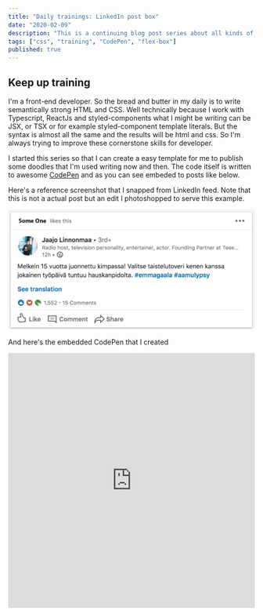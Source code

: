 ```yaml
---
title: "Daily trainings: LinkedIn post box"
date: "2020-02-09"
description: "This is a continuing blog post series about all kinds of front-end training, that I do to keep up with the world"
tags: ["css", "training", "CodePen", "flex-box"]
published: true
---
```


## Keep up training

I'm a front-end developer. So the bread and butter in my daily is to write semantically strong HTML and CSS. Well technically because I work with Typescript, ReactJs and styled-components what I might be writing can be JSX, or TSX or for example styled-component template literals. But the syntax is almost all the same and the results will be html and css. So I'm always trying to improve these cornerstone skills for developer.

I started this series so that I can create a easy template for me to publish some doodles that I'm used writing now and then.
The code itself is written to awesome <a href="https://codepen.io/" target="_blank">CodePen</a> and as you can see embeded to posts like below.

Here's a reference screenshot that I snapped from LinkedIn feed. Note that this is not a actual post but an edit I photoshopped to serve this example.

<img alt="example image" src="example.jpg" />
<br>

And here's the embedded CodePen that I created

<iframe height="520" style="width: 100%;" scrolling="no" title="Linkedin post box doodling" src="https://codepen.io/Mehto00/embed/PoqwjGq?height=349&theme-id=dark&default-tab=result" frameborder="no" allowtransparency="true" allowfullscreen="true">
  See the Pen <a href='https://codepen.io/Mehto00/pen/PoqwjGq'>Linkedin post box doodling</a> by Mikko Metso
  (<a href='https://codepen.io/Mehto00'>@Mehto00</a>) on <a href='https://codepen.io'>CodePen</a>.
</iframe>
